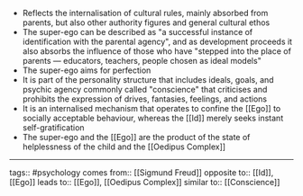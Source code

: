 - Reflects the internalisation of cultural rules, mainly absorbed from parents, but also other authority figures and general cultural ethos
- The super-ego can be described as "a successful instance of identification with the parental agency", and as development proceeds it also absorbs the influence of those who have "stepped into the place of parents — educators, teachers, people chosen as ideal models"
- The super-ego aims for perfection
- It is part of the personality structure that includes ideals, goals, and psychic agency commonly called "conscience" that criticises and prohibits the expression of drives, fantasies, feelings, and actions
- It is an internalised mechanism that operates to confine the [[Ego]] to socially acceptable behaviour, whereas the [[Id]] merely seeks instant self-gratification
- The super-ego and the [[Ego]] are the product of the state of helplessness of the child and the [[Oedipus Complex]]

---

tags:: #psychology
comes from:: [[Sigmund Freud]]
opposite to:: [[Id]], [[Ego]]
leads to:: [[Ego]], [[Oedipus Complex]]
similar to:: [[Conscience]]
